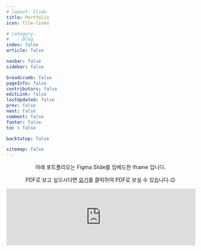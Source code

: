 ```yaml
---
# layout: Slide
title: Portfolio
icon: file-lines

# category:
#   - Blog
index: false
article: false

navbar: false
sidebar: false

breadcrumb: false
pageInfo: false
contributors: false
editLink: false
lastUpdated: false
prev: false
next: false
comment: false
footer: false
toc : false

backtotop: false

sitemap: false
---
```

<center>

아래 포트폴리오는 Figma Slide를 임베드한 iframe 입니다. 

PDF로 보고 싶으시다면 [요기](http://naver.me/FqWYI6GE)를 클릭하여 PDF로 보실 수 있습니다.😉

</center>

<iframe style="border: 1px solid rgba(0, 0, 0, 0.1);" width="100%" src="https://embed.figma.com/slides/AzEb6IrRFDPymYqJhwIpOO/Portfolio_v2?node-id=1-603&embed-host=share" allowfullscreen></iframe>

